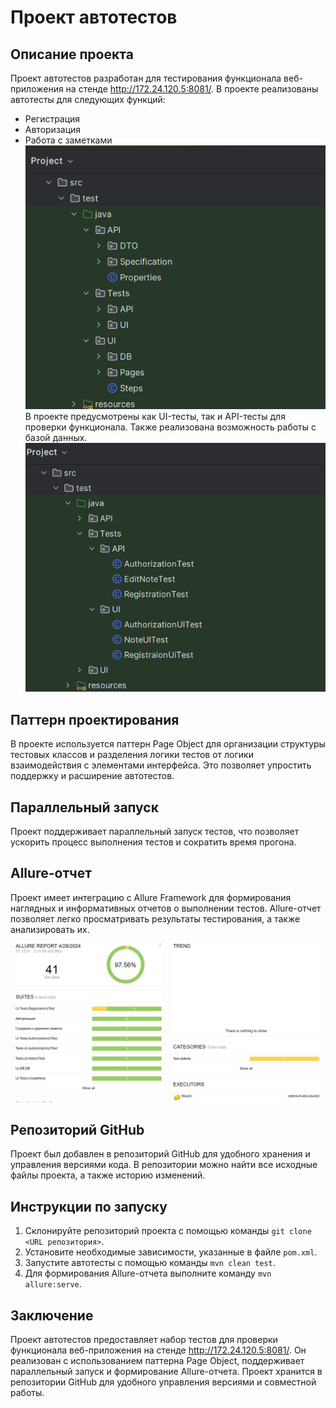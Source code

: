 # Проект автотестов

## Описание проекта
Проект автотестов разработан для тестирования функционала веб-приложения на стенде http://172.24.120.5:8081/. В проекте реализованы автотесты для следующих функций:
- Регистрация
- Авторизация
- Работа с заметками
  ![Скриншот 1](screenshots/structure.png)
В проекте предусмотрены как UI-тесты, так и API-тесты для проверки функционала. Также реализована возможность работы с базой данных.
  ![Скриншот 2](screenshots/tests.png)
## Паттерн проектирования
В проекте используется паттерн Page Object для организации структуры тестовых классов и разделения логики тестов от логики взаимодействия с элементами интерфейса. Это позволяет упростить поддержку и расширение автотестов.

## Параллельный запуск
Проект поддерживает параллельный запуск тестов, что позволяет ускорить процесс выполнения тестов и сократить время прогона.

## Allure-отчет
Проект имеет интеграцию с Allure Framework для формирования наглядных и информативных отчетов о выполнении тестов. Allure-отчет позволяет легко просматривать результаты тестирования, а также анализировать их.
![Скриншот 3](screenshots/allure.png)
## Репозиторий GitHub
Проект был добавлен в репозиторий GitHub для удобного хранения и управления версиями кода. В репозитории можно найти все исходные файлы проекта, а также историю изменений.

## Инструкции по запуску
1. Склонируйте репозиторий проекта с помощью команды `git clone <URL репозитория>`.
2. Установите необходимые зависимости, указанные в файле `pom.xml`.
3. Запустите автотесты с помощью команды `mvn clean test`.
4. Для формирования Allure-отчета выполните команду `mvn allure:serve`.

## Заключение
Проект автотестов предоставляет набор тестов для проверки функционала веб-приложения на стенде http://172.24.120.5:8081/. Он реализован с использованием паттерна Page Object, поддерживает параллельный запуск и формирование Allure-отчета. Проект хранится в репозитории GitHub для удобного управления версиями и совместной работы.